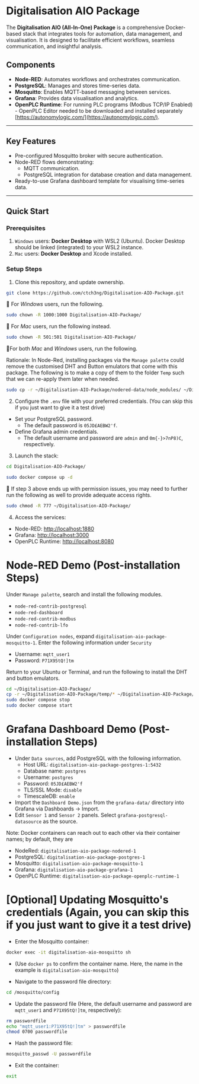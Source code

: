 # Digitalisation AIO Package

The **Digitalisation AIO (All-In-One) Package** is a comprehensive Docker-based stack that integrates tools for automation, data management, and visualisation. It is designed to facilitate efficient workflows, seamless communication, and insightful analysis.

## Components
- **Node-RED**: Automates workflows and orchestrates communication.
- **PostgreSQL**: Manages and stores time-series data.
- **Mosquitto**: Enables MQTT-based messaging between services.
- **Grafana**: Provides data visualisation and analytics.
- **OpenPLC Runtime**: For running PLC programs (Modbus TCP/IP Enabled) - OpenPLC Editor needed to be downloaded and installed separately [https://autonomylogic.com/](https://autonomylogic.com/).

---

## Key Features
- Pre-configured Mosquitto broker with secure authentication.
- Node-RED flows demonstrating:
  - MQTT communication.
  - PostgreSQL integration for database creation and data management.
- Ready-to-use Grafana dashboard template for visualising time-series data.

---

## Quick Start

### Prerequisites
1. `Windows` users: **Docker Desktop** with WSL2 (Ubuntu). Docker Desktop should be linked (integrated) to your WSL2 instance.
2. `Mac` users: **Docker Desktop** and Xcode installed.

### Setup Steps
1. Clone this repository, and update ownership.
```bash
git clone https://github.com/ctch3ng/Digitalisation-AIO-Package.git
```
🚨 For *Windows* users, run the following.
```bash
sudo chown -R 1000:1000 Digitalisation-AIO-Package/
```
🚨 For *Mac* users, run the following instead.
```bash
sudo chown -R 501:501 Digitalisation-AIO-Package/
```
🚨For both *Mac* and *Windows* users, run the following.

Rationale: In Node-Red, installing packages via the `Manage palette` could remove the customised DHT and Button emulators that come with this package. The following is to make a copy of them to the folder `Temp` such that we can re-apply them later when needed. 

```bash
sudo cp -r ~/Digitalisation-AIO-Package/nodered-data/node_modules/ ~/Digitalisation-AIO-Package/temp
```

2. Configure the `.env` file with your preferred credentials. (You can skip this if you just want to give it a test drive)
- Set your PostgreSQL password.
  - The default password is `05JD£AEBW2'f`.
- Define Grafana admin credentials.
  - The default username and password are `admin` and `0m{-}>7nP8)C`, respectively. 
3. Launch the stack:
```bash
cd Digitalisation-AIO-Package/
```
```bash
sudo docker compose up -d
```
🚨 If step 3 above ends up with permission issues, you may need to further run the following as well to provide adequate access rights.
```bash
sudo chmod -R 777 ~/Digitalisation-AIO-Package/
```
4. Access the services:
- Node-RED: [http://localhost:1880](http://localhost:1880)
- Grafana: [http://localhost:3000](http://localhost:3000)
- OpenPLC Runtime: [http://localhost:8080](http://localhost:8080)

# Node-RED Demo (Post-installation Steps)
Under `Manage palette`, search and install the following modules.
  - `node-red-contrib-postgresql`
  - `node-red-dashboard`
  - `node-red-contrib-modbus`
  - `node-red-contrib-lfo`
    
Under `Configuration nodes`, expand `digitalisation-aio-package-mosquitto-1`. Enter the following information under `Security`
- Username: `mqtt_user1`
- Password: `P71X95tQ!]tm`

Return to your Ubuntu or Terminal, and run the following to install the DHT and button emulators.
```bash
cd ~/Digitalisation-AIO-Package/
cp -r ~/Digitalisation-AIO-Package/temp/* ~/Digitalisation-AIO-Package/nodered-data/node_modules/
sudo docker compose stop
sudo docker compose start
```


# Grafana Dashboard Demo (Post-installation Steps)
 - Under `Data sources`, add PostgreSQL with the following information.
   - Host URL: `digitalisation-aio-package-postgres-1:5432`
   - Database name: `postgres`
   - Username: `postgres`
   - Password: `05JD£AEBW2'f`
   - TLS/SSL Mode: `disable`
   - TimescaleDB: `enable`
 - Import the `Dashboard Demo.json` from the `grafana-data/` directory into Grafana via Dashboards -> Import. 
 - Edit `Sensor 1` and `Sensor 2` panels. Select `grafana-postgresql-datasource` as the source.

Note: Docker containers can reach out to each other via their container names; by default, they are
 - NodeRed: `digitalisation-aio-package-nodered-1`
 - PostgreSQL: `digitalisation-aio-package-postgres-1`
 - Mosquitto: `digitalisation-aio-package-mosquitto-1`
 - Grafana: `digitalisation-aio-package-grafana-1`
 - OpenPLC Runtime: `digitalisation-aio-package-openplc-runtime-1`

# [Optional] Updating Mosquitto's credentials (Again, you can skip this if you just want to give it a test drive)
- Enter the Mosquitto container:
```bash
docker exec -it digitalisation-aio-mosquitto sh
```
  - (Use `docker ps` to confirm the container name. Here, the name in the example is `digitalisation-aio-mosquitto`)

- Navigate to the password file directory:
```bash
cd /mosquitto/config
```
- Update the password file (Here, the default username and password are `mqtt_user1` and `P71X95tQ!]tm`, respectively):
```bash
rm passwordfile
echo "mqtt_user1:P71X95tQ!]tm" > passwordfile
chmod 0700 passwordfile
```
- Hash the password file:
```bash
mosquitto_passwd -U passwordfile
```
- Exit the container:
```bash
exit
```
